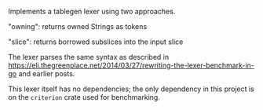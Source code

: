 Implements a tablegen lexer using two approaches.

"owning": returns owned Strings as tokens

"slice": returns borrowed subslices into the input slice

The lexer parses the same syntax as described in
https://eli.thegreenplace.net/2014/03/27/rewriting-the-lexer-benchmark-in-go and
earlier posts.

This lexer itself has no dependencies; the only dependency in this project is on
the `criterion` crate used for benchmarking.

